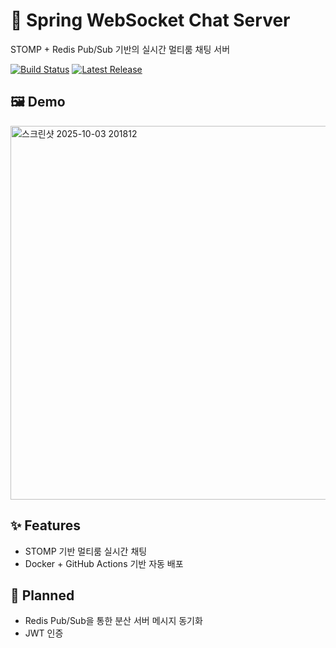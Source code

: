 # 🚀 Spring WebSocket Chat Server
STOMP + Redis Pub/Sub 기반의 실시간 멀티룸 채팅 서버

[![Build Status](https://github.com/tak002/Spring-Redis-PubSub/actions/workflows/deploy.yml/badge.svg)](https://github.com/tak002/Spring-Redis-PubSub/actions)
[![Latest Release](https://img.shields.io/github/v/release/tak002/Spring-Redis-PubSub?sort=semver)](https://github.com/tak002/Spring-Redis-PubSub/releases)

## 🖼️ Demo
<img width="1731" height="598" alt="스크린샷 2025-10-03 201812" src="https://github.com/user-attachments/assets/39aa15fb-b0ce-40ed-a349-d1f18ae16425" />

## ✨ Features
- STOMP 기반 멀티룸 실시간 채팅
- Docker + GitHub Actions 기반 자동 배포
  
## 🔮 Planned
- Redis Pub/Sub을 통한 분산 서버 메시지 동기화
- JWT 인증
